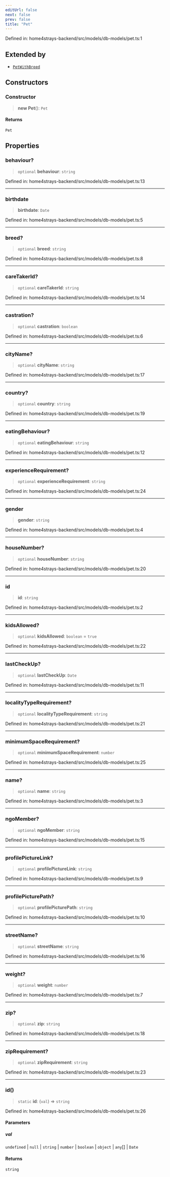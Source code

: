 ```yaml
---
editUrl: false
next: false
prev: false
title: "Pet"
---
```


Defined in: home4strays-backend/src/models/db-models/pet.ts:1

## Extended by

- [`PetWithBreed`](/docs/code/backend/models/db-models/pet/classes/petwithbreed/)

## Constructors

### Constructor

> **new Pet**(): `Pet`

#### Returns

`Pet`

## Properties

### behaviour?

> `optional` **behaviour**: `string`

Defined in: home4strays-backend/src/models/db-models/pet.ts:13

***

### birthdate

> **birthdate**: `Date`

Defined in: home4strays-backend/src/models/db-models/pet.ts:5

***

### breed?

> `optional` **breed**: `string`

Defined in: home4strays-backend/src/models/db-models/pet.ts:8

***

### careTakerId?

> `optional` **careTakerId**: `string`

Defined in: home4strays-backend/src/models/db-models/pet.ts:14

***

### castration?

> `optional` **castration**: `boolean`

Defined in: home4strays-backend/src/models/db-models/pet.ts:6

***

### cityName?

> `optional` **cityName**: `string`

Defined in: home4strays-backend/src/models/db-models/pet.ts:17

***

### country?

> `optional` **country**: `string`

Defined in: home4strays-backend/src/models/db-models/pet.ts:19

***

### eatingBehaviour?

> `optional` **eatingBehaviour**: `string`

Defined in: home4strays-backend/src/models/db-models/pet.ts:12

***

### experienceRequirement?

> `optional` **experienceRequirement**: `string`

Defined in: home4strays-backend/src/models/db-models/pet.ts:24

***

### gender

> **gender**: `string`

Defined in: home4strays-backend/src/models/db-models/pet.ts:4

***

### houseNumber?

> `optional` **houseNumber**: `string`

Defined in: home4strays-backend/src/models/db-models/pet.ts:20

***

### id

> **id**: `string`

Defined in: home4strays-backend/src/models/db-models/pet.ts:2

***

### kidsAllowed?

> `optional` **kidsAllowed**: `boolean` = `true`

Defined in: home4strays-backend/src/models/db-models/pet.ts:22

***

### lastCheckUp?

> `optional` **lastCheckUp**: `Date`

Defined in: home4strays-backend/src/models/db-models/pet.ts:11

***

### localityTypeRequirement?

> `optional` **localityTypeRequirement**: `string`

Defined in: home4strays-backend/src/models/db-models/pet.ts:21

***

### minimumSpaceRequirement?

> `optional` **minimumSpaceRequirement**: `number`

Defined in: home4strays-backend/src/models/db-models/pet.ts:25

***

### name?

> `optional` **name**: `string`

Defined in: home4strays-backend/src/models/db-models/pet.ts:3

***

### ngoMember?

> `optional` **ngoMember**: `string`

Defined in: home4strays-backend/src/models/db-models/pet.ts:15

***

### profilePictureLink?

> `optional` **profilePictureLink**: `string`

Defined in: home4strays-backend/src/models/db-models/pet.ts:9

***

### profilePicturePath?

> `optional` **profilePicturePath**: `string`

Defined in: home4strays-backend/src/models/db-models/pet.ts:10

***

### streetName?

> `optional` **streetName**: `string`

Defined in: home4strays-backend/src/models/db-models/pet.ts:16

***

### weight?

> `optional` **weight**: `number`

Defined in: home4strays-backend/src/models/db-models/pet.ts:7

***

### zip?

> `optional` **zip**: `string`

Defined in: home4strays-backend/src/models/db-models/pet.ts:18

***

### zipRequirement?

> `optional` **zipRequirement**: `string`

Defined in: home4strays-backend/src/models/db-models/pet.ts:23

***

### id()

> `static` **id**: (`val`) => `string`

Defined in: home4strays-backend/src/models/db-models/pet.ts:26

#### Parameters

##### val

`undefined` | `null` | `string` | `number` | `boolean` | `object` | `any`[] | `Date`

#### Returns

`string`

